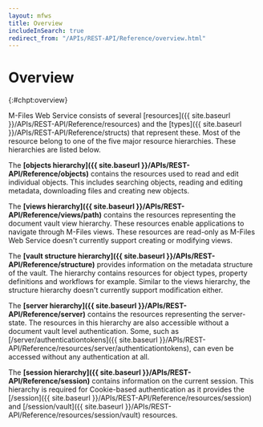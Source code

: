 ```yaml
---
layout: mfws
title: Overview
includeInSearch: true
redirect_from: "/APIs/REST-API/Reference/overview.html"
---
```


# Overview
{:#chpt:overview}

M-Files Web Service consists of several [resources]({{ site.baseurl }}/APIs/REST-API/Reference/resources) and the [types]({{ site.baseurl }}/APIs/REST-API/Reference/structs) that represent these. Most of the resource belong to one of the five major resource hierarchies. These hierarchies are listed below.

The **[objects hierarchy]({{ site.baseurl }}/APIs/REST-API/Reference/objects)** contains the resources used to read and edit individual objects. This includes searching objects, reading and editing metadata, downloading files and creating new objects. 

The **[views hierarchy]({{ site.baseurl }}/APIs/REST-API/Reference/views/path)** contains the resources representing the document vault view hierarchy. These resources enable applications to navigate through M-Files views. These resources are read-only as M-Files Web Service doesn't currently support creating or modifying views.

The **[vault structure hierarchy]({{ site.baseurl }}/APIs/REST-API/Reference/structure)** provides information on the metadata structure of the vault. The hierarchy contains resources for object types, property definitions and workflows for example. Similar to the views hierarchy, the structure hierarchy doesn't currently support modification either.

The **[server hierarchy]({{ site.baseurl }}/APIs/REST-API/Reference/server)** contains the resources representing the server-state. The resources in this hierarchy are also accessible without a document vault level authentication. Some, such as [/server/authenticationtokens]({{ site.baseurl }}/APIs/REST-API/Reference/resources/server/authenticationtokens), can even be accessed without any authentication at all.

The **[session hierarchy]({{ site.baseurl }}/APIs/REST-API/Reference/session)** contains information on the current session. This hierarchy is required for Cookie-based authentication as it provides the [/session]({{ site.baseurl }}/APIs/REST-API/Reference/resources/session) and [/session/vault]({{ site.baseurl }}/APIs/REST-API/Reference/resources/session/vault) resources.


